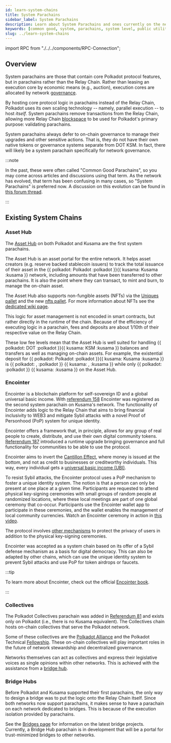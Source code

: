```yaml
---
id: learn-system-chains
title: System Parachains
sidebar_label: System Parachains
description: Learn about System Parachains and ones currently on the network.
keywords: [common good, system, parachains, system level, public utility]
slug: ../learn-system-chains
---
```


import RPC from "./../../components/RPC-Connection";

## Overview

System parachains are those that contain core Polkadot protocol features, but in parachains rather
than the Relay Chain. Rather than leasing an execution core by economic means (e.g., auction),
execution cores are allocated by network [governance](learn-governance.md).

By hosting core protocol logic in parachains instead of the Relay Chain, Polkadot uses its own
scaling technology -- namely, parallel execution -- to host _itself_. System parachains remove
transactions from the Relay Chain, allowing more Relay Chain
[blockspace](https://www.rob.tech/polkadot-blockspace-over-blockchains/) to be used for Polkadot's
primary purpose: validating parachains.

System parachains always defer to on-chain governance to manage their upgrades and other sensitive
actions. That is, they do not have their own native tokens or governance systems separate from DOT
KSM. In fact, there will likely be a system parachain specifically for network governance.

:::note

In the past, these were often called "Common Good Parachains", so you may come across articles and
discussions using that term. As the network has evolved, that term has been confusing in many cases,
so "System Parachains" is preferred now. A discussion on this evolution can be found in
[this forum thread](https://forum.polkadot.network/t/polkadot-protocol-and-common-good-parachains/866).

:::

## Existing System Chains

### Asset Hub

The [Asset Hub](https://github.com/paritytech/cumulus#asset-hub-) on both Polkadot and Kusama are
the first system parachains.

The Asset Hub is an asset portal for the entire network. It helps asset creators (e.g. reserve
backed stablecoin issuers) to track the total issuance of their asset in the
{{ polkadot: Polkadot :polkadot }}{{ kusama: Kusama :kusama }} network, including amounts that have
been transferred to other parachains. It is also the point where they can transact, to mint and
burn, to manage the on-chain asset.

The Asset Hub also supports non-fungible assets (NFTs) via the
[Uniques pallet](https://polkadot.js.org/docs/substrate/extrinsics#uniques) and the new
[nfts pallet](https://polkadot.js.org/docs/substrate/extrinsics#nfts). For more information about
NFTs see the [dedicated wiki page](./learn-nft-pallets.md).

This logic for asset management is not encoded in smart contracts, but rather directly in the
runtime of the chain. Because of the efficiency of executing logic in a parachain, fees and deposits
are about 1/10th of their respective value on the Relay Chain.

These low fee levels mean that the Asset Hub is well suited for handling
{{ polkadot: DOT :polkadot }}{{ kusama: KSM :kusama }} balances and transfers as well as managing
on-chain assets. For example, the existential deposit for
{{ polkadot: Polkadot :polkadot }}{{ kusama: Kusama :kusama }} is
{{ polkadot: <RPC network="polkadot" path="consts.balances.existentialDeposit" defaultValue={10000000000} filter="humanReadable"/>,  :polkadot }}
{{ kusama: <RPC network="kusama" path="consts.balances.existentialDeposit" defaultValue={333333333} filter="humanReadable"/>,  :kusama }}
while only
{{ polkadot: <RPC network="statemint" path="consts.balances.existentialDeposit" defaultValue={1000000000} filter="humanReadable"/>  :polkadot }}
{{ kusama: <RPC network="statemine" path="consts.balances.existentialDeposit" defaultValue={3333333} filter="humanReadable"/>  :kusama }}
on the Asset Hub.

### Encointer

Encointer is a blockchain platform for self-sovereign ID and a global universal basic income. With
[referendum 158](https://kusama.polkassembly.io/referendum/158) Encointer was registered as the
second system parachain on Kusama's network. The functionality of Encointer adds logic to the Relay
Chain that aims to bring financial inclusivity to WEB3 and mitigate Sybil attacks with a novel Proof
of Personhood (PoP) system for unique identity.

Encointer offers a framework that, in principle, allows for any group of real people to create,
distribute, and use their own digital community tokens.
[Referendum 187](https://kusama.polkassembly.io/referendum/187) introduced a runtime upgrade
bringing governance and full functionality for communities to be able to use the protocol.

Encointer aims to invert the
[Cantillon Effect](https://www.newworldencyclopedia.org/entry/Richard_Cantillon), where money is
issued at the bottom, and not as credit to businesses or creditworthy individuals. This way, every
individual gets a [universal basic income (UBI)](https://book.encointer.org/economics-ubi.html).

To resist Sybil attacks, the Encointer protocol uses a PoP mechanism to foster a unique identity
system. The notion is that a person can only be present at one place at a given time. Participants
are requested to attend physical key-signing ceremonies with small groups of random people at
randomized locations, where these local meetings are part of one global ceremony that co-occur.
Participants use the Encointer wallet app to participate in these ceremonies, and the wallet enables
the management of local community currencies. Watch an Encointer ceremony in action in
[this video](https://www.youtube.com/watch?v=tcgpCCYBqko).

The protocol involves [other mechanisms](https://book.encointer.org/ssi.html#privacy-considerations)
to protect the privacy of users in addition to the physical key-signing ceremonies.

Encointer was accepted as a system chain based on its offer of a Sybil defense mechanism as a basis
for digital democracy. This can also be adapted by other chains, which can use the unique identity
system to prevent Sybil attacks and use PoP for token airdrops or faucets.

:::tip

To learn more about Encointer, check out the official
[Encointer book](https://book.encointer.org/introduction.html).

:::

### Collectives

The Polkadot Collectives parachain was added in
[Referendum 81](https://polkadot.polkassembly.io/referendum/81) and exists only on Polkadot (i.e.,
there is no Kusama equivalent). The Collectives chain hosts on-chain collectives that serve the
Polkadot network.

Some of these collectives are the
[Polkadot Alliance](https://polkadot.polkassembly.io/referendum/94) and the Polkadot Technical
[Fellowship](./learn-polkadot-opengov.md#the-technical-fellowship). These on-chain collectives will
play important roles in the future of network stewardship and decentralized governance.

Networks themselves can act as collectives and express their legislative voices as single opinions
within other networks. This is achieved with the assistance from a [bridge hub](#bridge-hubs).

### Bridge Hubs

Before Polkadot and Kusama supported their first parachains, the only way to design a bridge was to
put the logic onto the Relay Chain itself. Since both networks now support parachains, it makes
sense to have a parachain on each network dedicated to bridges. This is because of the execution
isolation provided by parachains.

See the [Bridges page](learn-bridges.md) for information on the latest bridge projects. Currently, a
Bridge Hub parachain is in development that will be a portal for trust-minimized bridges to other
networks.
